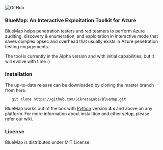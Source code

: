 ![GitHub](https://img.shields.io/github/license/SikretaLabs/BlueMap)

### BlueMap: An Interactive Exploitation Toolkit for Azure

BlueMap helps penetration testers and red teamers to perform Azure auditing, discovery & enumeration, and exploitation in interactive mode that saves complex opsec and overhead that usually exists in Azure penetration testing engagements.

The tool is currently in the Alpha version and with initial capabilities, but it will evolve with time :)

### Installation

The up-to-date release can be downloaded by cloning the master branch from here.
  
```
   git clone https://github.com/SikretaLabs/BlueMap.git
```

BlueMap works out of the box with [Python](https://www.python.org/download/) version **3.x** and above on any platform.
For more information about installtion and other setup, please refer our wiki.

### License

BlueMap is distributed under MIT License.
